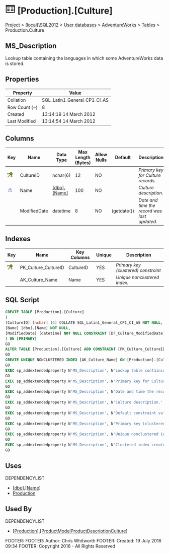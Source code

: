 
# ![Tables](../../../../Images/Table32.png) [Production].[Culture]

[Project](../../../../index.md) > [(local)\\SQL2012](../../../index.md) > [User databases](../../index.md) > [AdventureWorks](../index.md) > [Tables](Tables_.md) > Production.Culture

## <a name="#description"></a>MS_Description
Lookup table containing the languages in which some AdventureWorks data is stored.
## <a name="#properties"></a>Properties

| Property | Value |
|---|---|
| Collation | SQL_Latin1_General_CP1_CI_AS |
| Row Count (~) | 8 |
| Created | 13:14:19 14 March 2012 |
| Last Modified | 13:14:54 14 March 2012 |


## <a name="#columns"></a>Columns

| Key | Name | Data Type | Max Length (Bytes) | Allow Nulls | Default | Description |
|---|---|---|---|---|---|---|
| [![Cluster Primary Key PK_Culture_CultureID: CultureID](../../../../Images/pkcluster.png)](#indexes) | CultureID | nchar(6) | 12 | NO |  | _Primary key for Culture records._ |
| [![Indexes AK_Culture_Name](../../../../Images/Index.png)](#indexes) | Name | [[dbo].[Name]](../Programmability/Types/User-Defined_Data_Types/Name.md) | 100 | NO |  | _Culture description._ |
|  | ModifiedDate | datetime | 8 | NO | (getdate()) | _Date and time the record was last updated._ |


## <a name="#indexes"></a>Indexes

| Key | Name | Key Columns | Unique | Description |
|---|---|---|---|---|
| [![Cluster Primary Key PK_Culture_CultureID: CultureID](../../../../Images/pkcluster.png)](#indexes) | PK_Culture_CultureID | CultureID | YES | _Primary key (clustered) constraint_ |
|  | AK_Culture_Name | Name | YES | _Unique nonclustered index._ |


## <a name="#sqlscript"></a>SQL Script
```sql
CREATE TABLE [Production].[Culture]
(
[CultureID] [nchar] (6) COLLATE SQL_Latin1_General_CP1_CI_AS NOT NULL,
[Name] [dbo].[Name] NOT NULL,
[ModifiedDate] [datetime] NOT NULL CONSTRAINT [DF_Culture_ModifiedDate] DEFAULT (getdate())
) ON [PRIMARY]
GO
ALTER TABLE [Production].[Culture] ADD CONSTRAINT [PK_Culture_CultureID] PRIMARY KEY CLUSTERED  ([CultureID]) ON [PRIMARY]
GO
CREATE UNIQUE NONCLUSTERED INDEX [AK_Culture_Name] ON [Production].[Culture] ([Name]) ON [PRIMARY]
GO
EXEC sp_addextendedproperty N'MS_Description', N'Lookup table containing the languages in which some AdventureWorks data is stored.', 'SCHEMA', N'Production', 'TABLE', N'Culture', NULL, NULL
GO
EXEC sp_addextendedproperty N'MS_Description', N'Primary key for Culture records.', 'SCHEMA', N'Production', 'TABLE', N'Culture', 'COLUMN', N'CultureID'
GO
EXEC sp_addextendedproperty N'MS_Description', N'Date and time the record was last updated.', 'SCHEMA', N'Production', 'TABLE', N'Culture', 'COLUMN', N'ModifiedDate'
GO
EXEC sp_addextendedproperty N'MS_Description', N'Culture description.', 'SCHEMA', N'Production', 'TABLE', N'Culture', 'COLUMN', N'Name'
GO
EXEC sp_addextendedproperty N'MS_Description', N'Default constraint value of GETDATE()', 'SCHEMA', N'Production', 'TABLE', N'Culture', 'CONSTRAINT', N'DF_Culture_ModifiedDate'
GO
EXEC sp_addextendedproperty N'MS_Description', N'Primary key (clustered) constraint', 'SCHEMA', N'Production', 'TABLE', N'Culture', 'CONSTRAINT', N'PK_Culture_CultureID'
GO
EXEC sp_addextendedproperty N'MS_Description', N'Unique nonclustered index.', 'SCHEMA', N'Production', 'TABLE', N'Culture', 'INDEX', N'AK_Culture_Name'
GO
EXEC sp_addextendedproperty N'MS_Description', N'Clustered index created by a primary key constraint.', 'SCHEMA', N'Production', 'TABLE', N'Culture', 'INDEX', N'PK_Culture_CultureID'
GO

```

## <a name="#uses"></a>Uses
DEPENDENCYLIST
* [[dbo].[Name]](../Programmability/Types/User-Defined_Data_Types/Name.md)
* [Production](../Security/Schemas/Production.md)


## <a name="#usedby"></a>Used By
DEPENDENCYLIST
* [[Production].[ProductModelProductDescriptionCulture]](ProductModelProductDescriptionCulture.md)

FOOTER: FOOTER: Author:  Chris Whitworth
FOOTER: Created: 19 July 2016 09:34
FOOTER: Copyright 2016 - All Rights Reserved


